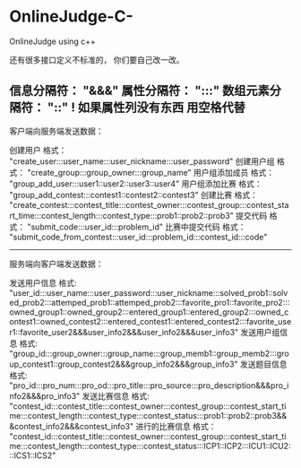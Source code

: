 # OnlineJudge-C-
OnlineJudge using c++

还有很多接口定义不标准的， 你们要自己改一改。

信息分隔符：       "&&&"
属性分隔符：       ":::"
数组元素分隔符：   "::"
! 如果属性列没有东西 用空格代替
--------------------------------------------------------------------------------
客户端向服务端发送数据：

创建用户       格式：  "create_user:::user_name:::user_nickname:::user_password"
创建用户组     格式：  "create_group:::group_owner:::group_name"
用户组添加成员 格式：  "group_add_user:::user1::user2::user3::user4"
用户组添加比赛 格式：  "group_add_contest:::contest1::contest2::contest3"
创建比赛       格式：  "create_contest:::contest_title:::contest_owner:::contest_group:::contest_start_time:::contest_length:::contest_type:::prob1::prob2::prob3"
提交代码       格式：  "submit_code:::user_id:::problem_id"
比赛中提交代码 格式：  "submit_code_from_contest:::user_id:::problem_id:::contest_id:::code"

--------------------------------------------------------------------------------
服务端向客户端发送数据：

发送用户信息   格式:   "user_id:::user_name:::user_password:::user_nickname:::solved_prob1::solved_prob2:::attemped_prob1::attemped_prob2:::favorite_pro1::favorite_pro2:::owned_group1::owned_group2:::entered_group1::entered_group2:::owned_contest1::owned_contest2:::entered_contest1::entered_contest2:::favorite_user1::favorite_user2&&&user_info2&&&user_info2&&&user_info3"
发送用户组信息 格式:   "group_id:::group_owner:::group_name:::group_memb1::group_memb2:::group_contest1::group_contest2&&&group_info2&&&group_info3"
发送题目信息   格式:   "pro_id:::pro_num:::pro_od:::pro_title:::pro_source:::pro_description&&&pro_info2&&&pro_info3"
发送比赛信息   格式:   "contest_id:::contest_title:::contest_owner:::contest_group:::contest_start_time:::contest_length:::contest_type:::contest_status:::prob1::prob2::prob3&&&contest_info2&&&contest_info3"
进行的比赛信息 格式：  "contest_id:::contest_title:::contest_owner:::contest_group:::contest_start_time:::contest_length:::contest_type:::contest_status:::ICP1::ICP2:::ICU1::ICU2:::ICS1::ICS2"
